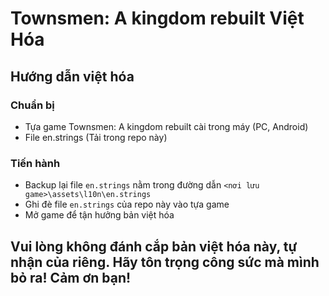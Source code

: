 # Townsmen: A kingdom rebuilt Việt Hóa
## Hướng dẫn việt hóa
### Chuẩn bị
- Tựa game Townsmen: A kingdom rebuilt cài trong máy (PC, Android)
- File en.strings (Tải trong repo này)
### Tiến hành
- Backup lại file `en.strings` nằm trong đường dẫn `<nơi lưu game>\assets\l10n\en.strings`
- Ghi đè file `en.strings` của repo này vào tựa game
- Mở game để tận hưởng bản việt hóa
## Vui lòng không đánh cắp bản việt hóa này, tự nhận của riêng. Hãy tôn trọng công sức mà mình bỏ ra! Cảm ơn bạn!
